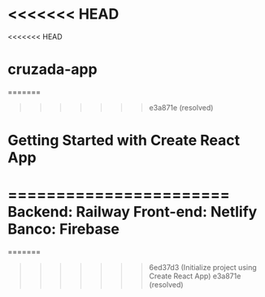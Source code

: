 <<<<<<< HEAD
=======
<<<<<<< HEAD
# cruzada-app
=======
>>>>>>> e3a871e (resolved)
# Getting Started with Create React App


=======================
Backend: Railway
Front-end: Netlify
Banco: Firebase
=======================







=======
>>>>>>> 6ed37d3 (Initialize project using Create React App)
>>>>>>> e3a871e (resolved)
